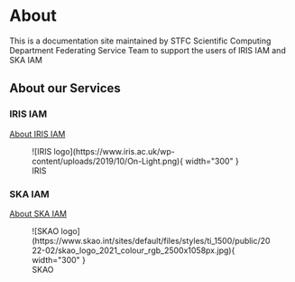 # About
This is a documentation site maintained by STFC Scientific Computing Department Federating Service Team to support the users of IRIS IAM and SKA IAM
## About our Services
### IRIS IAM
[About IRIS IAM](about-iris.md)

<figure markdown="span">
        ![IRIS logo](https://www.iris.ac.uk/wp-content/uploads/2019/10/On-Light.png){ width="300" }
        <figcaption>IRIS</figcaption>
</figure>

### SKA IAM
[About SKA IAM ](about-ska.md)

<figure markdown="span">
    ![SKAO logo](https://www.skao.int/sites/default/files/styles/ti_1500/public/2022-02/skao_logo_2021_colour_rgb_2500x1058px.jpg){ width="300" }
    <figcaption>SKAO</figcaption>
</figure>